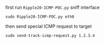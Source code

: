  
first run `Ripple20-ICMP-POC.py` sniff interface 

```shell
sudo Ripple20-ICMP-POC.py eth0
``` 

then send special ICMP request to target

```shell
sudo send-track-icmp-request.py 1.2.3.4
```
